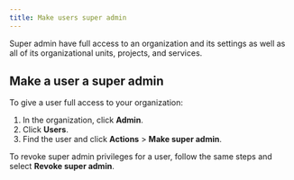 ```yaml
---
title: Make users super admin
---
```


Super admin have full access to an organization and its settings as well
as all of its organizational units, projects, and services.

## Make a user a super admin

To give a user full access to your organization:

1.  In the organization, click **Admin**.
2.  Click **Users**.
3.  Find the user and click **Actions** \> **Make super admin**.

To revoke super admin privileges for a user, follow the same steps and
select **Revoke super admin**.
